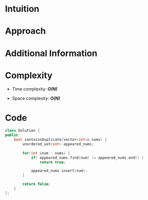 # Intuition

# Approach

# Additional Information

# Complexity
- Time complexity: ***O(N)***
<!-- Add your time complexity here, e.g. $$O(n)$$ -->

- Space complexity: ***O(N)***
<!-- Add your space complexity here, e.g. $$O(n)$$ -->

# Code
```cpp
class Solution {
public:
    bool containsDuplicate(vector<int>& nums) {
        unordered_set<int> appeared_nums;
        
        for(int &num : nums) {
            if( appeared_nums.find(num) != appeared_nums.end() )
                return true;

            appeared_nums.insert(num);
        }

        return false;
    }
};
```
